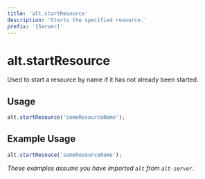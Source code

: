 ```yaml
---
title: 'alt.startResource'
description: 'Starts the specified resource.'
prefix: '[Server]'
---
```


# alt.startResource

Used to start a resource by name if it has not already been started.

## Usage

```js
alt.startResource('someResourceName');
```

## Example Usage

```js
alt.startResouce('someResourceName');
```

_These examples assume you have imported `alt` from `alt-server`._